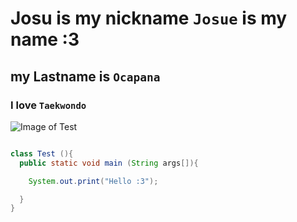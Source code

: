 # Josu is my nickname `Josue` is my name **:3**
## my Lastname is `Ocapana`
### I love `Taekwondo`

![Image of Test](https://www.getautismactive.com/test-logo-circle-black-transparent/)

``` java

class Test (){
  public static void main (String args[]){

    System.out.print("Hello :3");

  }  
}

```
